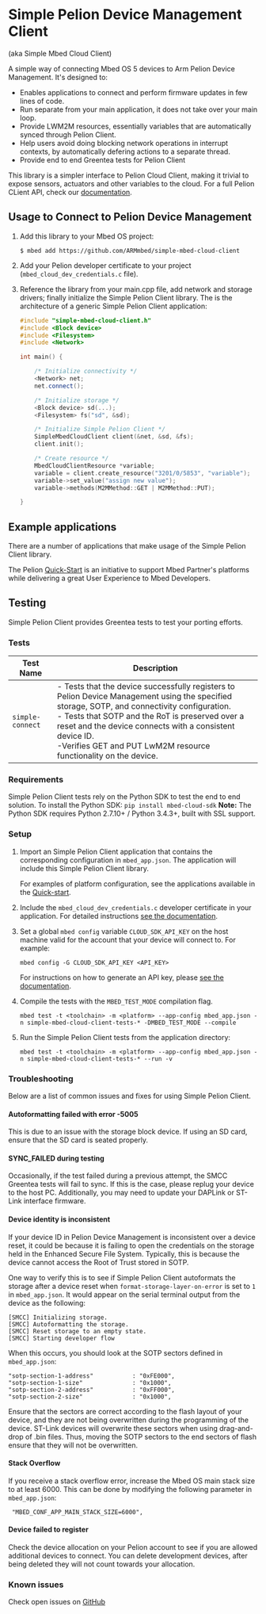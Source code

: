 # Simple Pelion Device Management Client

(aka Simple Mbed Cloud Client)

A simple way of connecting Mbed OS 5 devices to Arm Pelion Device Management. It's designed to:

* Enables applications to connect and perform firmware updates in few lines of code.
* Run separate from your main application, it does not take over your main loop.
* Provide LWM2M resources, essentially variables that are automatically synced through Pelion Client.
* Help users avoid doing blocking network operations in interrupt contexts, by automatically defering actions to a separate thread.
* Provide end to end Greentea tests for Pelion Client

This library is a simpler interface to Pelion Cloud Client, making it trivial to expose sensors, actuators and other variables to the cloud. For a full Pelion CLient API, check our [documentation](https://cloud.mbed.com/docs/current/mbed-cloud-client/index.html).

## Usage to Connect to Pelion Device Management

1. Add this library to your Mbed OS project:

    ```
    $ mbed add https://github.com/ARMmbed/simple-mbed-cloud-client
    ```

2. Add your Pelion developer certificate to your project (`mbed_cloud_dev_credentials.c` file).

3. Reference the library from your main.cpp file, add network and storage drivers; finally initialize the Simple Pelion Client library. The is the architecture of a generic Simple Pelion Client application:

    ```cpp
    #include "simple-mbed-cloud-client.h"
    #include <Block device>
    #include <Filesystem>
    #include <Network>

    int main() {

        /* Initialize connectivity */
        <Network> net;
        net.connect();

        /* Initialize storage */
        <Block device> sd(...);
        <Filesystem> fs("sd", &sd);

        /* Initialize Simple Pelion Client */
        SimpleMbedCloudClient client(&net, &sd, &fs);
        client.init();

        /* Create resource */
        MbedCloudClientResource *variable;
        variable = client.create_resource("3201/0/5853", "variable");
        variable->set_value("assign new value");
        variable->methods(M2MMethod::GET | M2MMethod::PUT);

    }
    ```

## Example applications

  There are a number of applications that make usage of the Simple Pelion Client library.

  The Pelion [Quick-Start](https://cloud.mbed.com/quick-start) is an initiative to support Mbed Partner's platforms while delivering a great User Experience to Mbed Developers.

## Testing

Simple Pelion Client provides Greentea tests to test your porting efforts.

### Tests

| **Test Name** | **Description** |
| ------------- | ------------- |
| `simple-connect` | - Tests that the device successfully registers to Pelion Device Management using the specified storage, SOTP, and connectivity configuration. <br> - Tests that SOTP and the RoT is preserved over a reset and the device connects with a consistent device ID. <br> -Verifies GET and PUT LwM2M resource functionality on the device. |

### Requirements
 Simple Pelion Client tests rely on the Python SDK to test the end to end solution.
 To install the Python SDK:
`pip install mbed-cloud-sdk`
 **Note:** The Python SDK requires Python 2.7.10+ / Python 3.4.3+, built with SSL support.

 ### Setup

 1. Import an Simple Pelion Client application that contains the corresponding configuration in `mbed_app.json`. The application will include this Simple Pelion Client library.

    For examples of platform configuration, see the applications available in the [Quick-start](https://cloud.mbed.com/quick-start).
   
 2. Include the `mbed_cloud_dev_credentials.c` developer certificate in your application. For detailed instructions [see the documentation](https://cloud.mbed.com/docs/current/connecting/provisioning-development-devices.html#creating-and-downloading-a-developer-certificate).

 3. Set a global `mbed config` variable `CLOUD_SDK_API_KEY` on the host machine valid for the account that your device will connect to. For example:

     ```mbed config -G CLOUD_SDK_API_KEY <API_KEY>```

     For instructions on how to generate an API key, please [see the documentation](https://cloud.mbed.com/docs/current/integrate-web-app/api-keys.html#generating-an-api-key).

   
 4. Compile the tests with the `MBED_TEST_MODE` compilation flag.
    
    ```mbed test -t <toolchain> -m <platform> --app-config mbed_app.json -n simple-mbed-cloud-client-tests-* -DMBED_TEST_MODE --compile```

 5. Run the Simple Pelion Client tests from the application directory:

     ```mbed test -t <toolchain> -m <platform> --app-config mbed_app.json -n simple-mbed-cloud-client-tests-* --run -v```

### Troubleshooting
Below are a list of common issues and fixes for using Simple Pelion Client.

#### Autoformatting failed with error -5005
This is due to an issue with the storage block device. If using an SD card, ensure that the SD card is seated properly.

#### SYNC_FAILED during testing
Occasionally, if the test failed during a previous attempt, the SMCC Greentea tests will fail to sync. If this is the case, please replug your device to the host PC. Additionally, you may need to update your DAPLink or ST-Link interface firmware.

#### Device identity is inconsistent
If your device ID in Pelion Device Management is inconsistent over a device reset, it could be because it is failing to open the credentials on the storage held in the Enhanced Secure File System. Typically, this is because the device cannot access the Root of Trust stored in SOTP.

One way to verify this is to see if Simple Pelion Client autoformats the storage after a device reset when `format-storage-layer-on-error` is set to `1` in `mbed_app.json`.  It would appear on the serial terminal output from the device as the following:
```
[SMCC] Initializing storage.
[SMCC] Autoformatting the storage.
[SMCC] Reset storage to an empty state.
[SMCC] Starting developer flow
```

When this occurs, you should look at the SOTP sectors defined in `mbed_app.json`:
```
"sotp-section-1-address"           : "0xFE000",
"sotp-section-1-size"              : "0x1000",
"sotp-section-2-address"           : "0xFF000",
"sotp-section-2-size"              : "0x1000",
```
Ensure that the sectors are correct according to the flash layout of your device, and they are not being overwritten during the programming of the device. ST-Link devices will overwrite these sectors when using drag-and-drop of .bin files. Thus, moving the SOTP sectors to the end sectors of flash ensure that they will not be overwritten.

#### Stack Overflow
If you receive a stack overflow error, increase the Mbed OS main stack size to at least 6000. This can be done by modifying the following parameter in `mbed_app.json`:
```
 "MBED_CONF_APP_MAIN_STACK_SIZE=6000",
```

#### Device failed to register
Check the device allocation on your Pelion account to see if you are allowed additional devices to connect. You can delete development devices, after being deleted they will not count towards your allocation.


### Known issues

Check open issues on [GitHub](https://github.com/ARMmbed/simple-mbed-cloud-client/issues)
